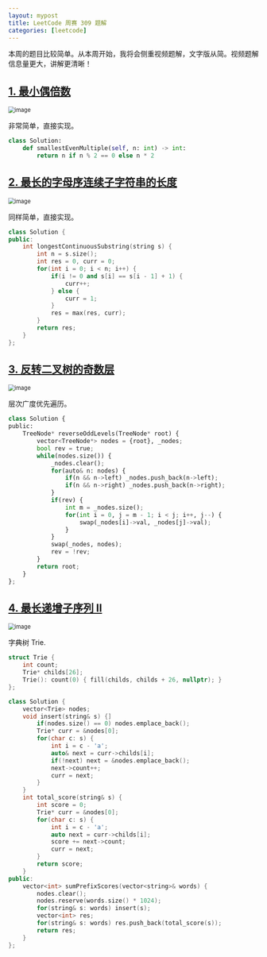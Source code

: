 ```yaml
---
layout: mypost
title: LeetCode 周赛 309 题解
categories: [leetcode]
---
```


本周的题目比较简单。从本周开始，我将会侧重视频题解，文字版从简。视频题解信息量更大，讲解更清晰！

## [1. 最小偶倍数](https://leetcode.cn/problems/smallest-even-multiple/)

<img src="../../posts/2022-leetcode/lc-wk-310-p1.png" alt="image" style="zoom:80%;" />

非常简单，直接实现。

```py
class Solution:
    def smallestEvenMultiple(self, n: int) -> int:
        return n if n % 2 == 0 else n * 2
```

## [2. 最长的字母序连续子字符串的长度](https://leetcode.cn/problems/length-of-the-longest-alphabetical-continuous-substring/)

<img src="../../posts/2022-leetcode/lc-wk-310-p2.png" alt="image" style="zoom:80%;" />

同样简单，直接实现。

```cpp
class Solution {
public:
    int longestContinuousSubstring(string s) {
        int n = s.size();
        int res = 0, curr = 0;
        for(int i = 0; i < n; i++) {
            if(i != 0 and s[i] == s[i - 1] + 1) {
                curr++;
            } else {
                curr = 1;
            }
            res = max(res, curr);
        }
        return res;
    }
};
```

## [3. 反转二叉树的奇数层](https://leetcode.cn/problems/reverse-odd-levels-of-binary-tree/)

<img src="../../posts/2022-leetcode/lc-wk-310-p3.png" alt="image" style="zoom:80%;" />

层次广度优先遍历。

```py
class Solution {
public:
    TreeNode* reverseOddLevels(TreeNode* root) {
        vector<TreeNode*> nodes = {root}, _nodes;
        bool rev = true;
        while(nodes.size()) {
            _nodes.clear();
            for(auto& n: nodes) {
                if(n && n->left) _nodes.push_back(n->left);
                if(n && n->right) _nodes.push_back(n->right);
            }
            if(rev) {
                int m = _nodes.size();
                for(int i = 0, j = m - 1; i < j; i++, j--) {
                    swap(_nodes[i]->val, _nodes[j]->val);
                }
            }
            swap(_nodes, nodes);
            rev = !rev;
        }
        return root;
    }
};
```

## [4. 最长递增子序列 II](https://leetcode.cn/problems/sum-of-prefix-scores-of-strings/)

<img src="../../posts/2022-leetcode/lc-wk-310-p4.png" alt="image" style="zoom:80%;" />

字典树 Trie.

```cpp
struct Trie {
    int count;
    Trie* childs[26];
    Trie(): count(0) { fill(childs, childs + 26, nullptr); }
};

class Solution {
    vector<Trie> nodes;
    void insert(string& s) {]
        if(nodes.size() == 0) nodes.emplace_back();
        Trie* curr = &nodes[0];
        for(char c: s) {
            int i = c - 'a';
            auto& next = curr->childs[i];
            if(!next) next = &nodes.emplace_back();
            next->count++;
            curr = next;
        }
    }
    int total_score(string& s) {
        int score = 0;
        Trie* curr = &nodes[0];
        for(char c: s) {
            int i = c - 'a';
            auto next = curr->childs[i];
            score += next->count;
            curr = next;
        }
        return score;
    }
public:
    vector<int> sumPrefixScores(vector<string>& words) {
        nodes.clear();
        nodes.reserve(words.size() * 1024);
        for(string& s: words) insert(s);
        vector<int> res;
        for(string& s: words) res.push_back(total_score(s));
        return res;
    }
};
```